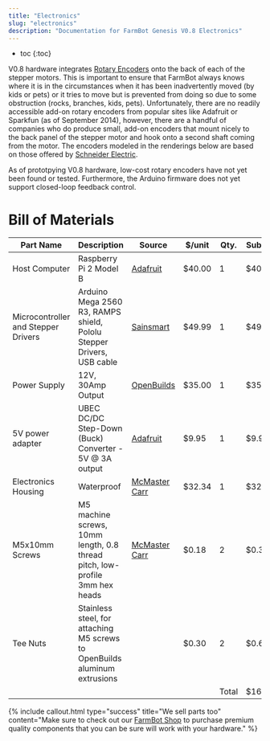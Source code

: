 ```yaml
---
title: "Electronics"
slug: "electronics"
description: "Documentation for FarmBot Genesis V0.8 Electronics"
---
```


* toc
{:toc}

V0.8 hardware integrates [Rotary Encoders](http://wiki.farmbot.cc/wiki/Rotary_Encoders) onto the back of each of the stepper motors. This is important to ensure that FarmBot always knows where it is in the circumstances when it has been inadvertently moved (by kids or pets) or it tries to move but is prevented from doing so due to some obstruction (rocks, branches, kids, pets). Unfortunately, there are no readily accessible add-on rotary encoders from popular sites like Adafruit or Sparkfun (as of September 2014), however, there are a handful of companies who do produce small, add-on encoders that mount nicely to the back panel of the stepper motor and hook onto a second shaft coming from the motor. The encoders modeled in the renderings below are based on those offered by [Schneider Electric](http://motion.schneider-electric.com/downloads/datasheets/17_mtr.pdf).

As of prototpying V0.8 hardware, low-cost rotary encoders have not yet been found or tested. Furthermore, the Arduino firmware does not yet support closed-loop feedback control.

# Bill of Materials



|Part Name                     |Description                   |Source                        |$/unit                        |Qty.                          |Subtotal                      |
|------------------------------|------------------------------|------------------------------|------------------------------|------------------------------|------------------------------|
|Host Computer                 |Raspberry Pi 2 Model B        |[Adafruit](http://adafruit.com)|$40.00                        |1                             |$40.00
|Microcontroller and Stepper Drivers|Arduino Mega 2560 R3, RAMPS shield, Pololu Stepper Drivers, USB cable|[Sainsmart](http://sainsmart.com)|$49.99                        |1                             |$49.99
|Power Supply                  |12V, 30Amp Output             |[OpenBuilds](http://openbuildspartstore.com)|$35.00                        |1                             |$35.00
|5V power adapter              |UBEC DC/DC Step-Down (Buck) Converter - 5V @ 3A output|[Adafruit](http://www.adafruit.com/products/1385)|$9.95                         |1                             |$9.95
|Electronics Housing           |Waterproof                    |[McMaster Carr](http://mcmaster.com)|$32.34                        |1                             |$32.34
|M5x10mm Screws                |M5 machine screws, 10mm length, 0.8 thread pitch, low-profile 3mm hex heads|[McMaster Carr](http://mcmaster.com)|$0.18                         |2                             |$0.36
|Tee Nuts                      |Stainless steel, for attaching M5 screws to OpenBuilds aluminum extrusions|                              |$0.30                         |2                             |$0.60
|                              |                              |                              |                              |Total                         |$169.64



{%
include callout.html
type="success"
title="We sell parts too"
content="Make sure to check out our [FarmBot Shop](http://go.farmbot.it/shop/) to purchase premium quality components that you can be sure will work with your hardware."
%}

